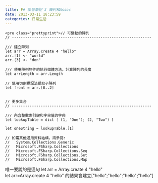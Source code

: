 ```yaml
---
title: F# 學習筆記 3 陣列和Assoc
date: 2013-03-11 18:23:59
categories: 日常生活
---
```


```
<pre class="prettyprint">// 可變動的陣列
// ---------------------------------------------------------------

/// 建立陣列
let arr = Array.create 4 "hello"
arr.[1] <- "world"
arr.[3] <- "don"

/// 使用陣列物件的執行個體方法，計算陣列的長度
let arrLength = arr.Length        

// 使用切割標記法擷取子陣列
let front = arr.[0..2]


// 更多集合
// ---------------------------------------------------------------

/// 內含整數索引鍵和字串值的字典
let lookupTable = dict [ (1, "One"); (2, "Two") ]

let oneString = lookupTable.[1]

// 如需其他通用資料結構，請參閱:
//   System.Collections.Generic
//   Microsoft.FSharp.Collections
//   Microsoft.FSharp.Collections.Seq
//   Microsoft.FSharp.Collections.Set
//   Microsoft.FSharp.Collections.Map
```

唯一要說的是這句 let arr = Array.create 4 "hello"  
let arr=Array.create 4 "hello" 的結果會建立\["hello";"hello";"hello";"hello"\]